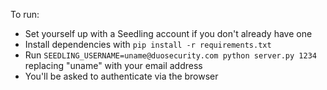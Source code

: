 To run:
- Set yourself up with a Seedling account if you don't already have one
- Install dependencies with `pip install -r requirements.txt`
- Run `SEEDLING_USERNAME=uname@duosecurity.com python server.py 1234` replacing "uname" with your email address
- You'll be asked to authenticate via the browser
